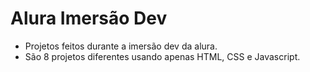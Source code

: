 # Alura Imersão Dev

 - Projetos feitos durante a imersão dev da alura.
 - São 8 projetos diferentes usando apenas HTML, CSS e Javascript.
